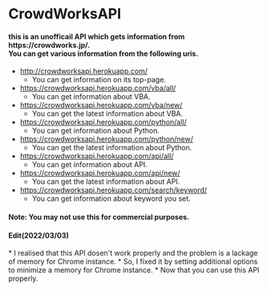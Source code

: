 # CrowdWorksAPI
<h4>
this is an unofficail API which gets information from https://crowdworks.jp/. <br>
You can get various information from the following uris. <br>
</h4>

* http://crowdworksapi.herokuapp.com/
  * You can get information on its top-page.
* https://crowdworksapi.herokuapp.com/vba/all/
  * You can get information about VBA.
* https://crowdworksapi.herokuapp.com/vba/new/
  * You can get the latest information about VBA.
* https://crowdworksapi.herokuapp.com/python/all/
  * You can get information about Python.
* https://crowdworksapi.herokuapp.com/python/new/
  * You can get the latest information about Python.
* https://crowdworksapi.herokuapp.com/api/all/
  * You can get information about API.
* https://crowdworksapi.herokuapp.com/api/new/
  * You can get the latest information about API.
* https://crowdworksapi.herokuapp.com/search/keyword/
  * You can get information about keyword you set.

<h4>Note: You may not use this for commercial purposes.</h4> 

<h4>Edit(2022/03/03)</h4>
* I realised that this API dosen't work properly and the problem is a lackage of memory for Chrome instance.
* So, I fixed it by setting additional options to minimize a memory for Chrome instance.
* Now that you can use this API properly.
